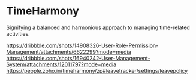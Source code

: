 # TimeHarmony
Signifying a balanced and harmonious approach to managing time-related activities.

https://dribbble.com/shots/14908326-User-Role-Permission-Management/attachments/6622299?mode=media
https://dribbble.com/shots/16940242-User-Management-System/attachments/12011797?mode=media
https://people.zoho.in/timeharmony/zp#leavetracker/settings/leavepolicy